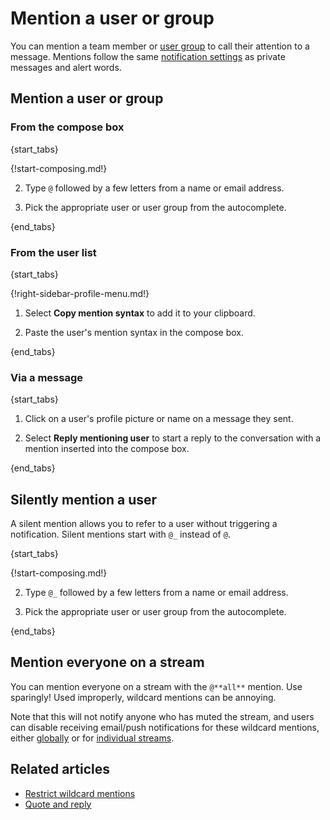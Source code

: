 # Mention a user or group

You can mention a team member or [user group](/help/user-groups) to call their attention to a
message. Mentions follow the same
[notification settings](/help/pm-mention-alert-notifications) as private
messages and alert words.

## Mention a user or group

### From the compose box

{start_tabs}

{!start-composing.md!}

2. Type `@` followed by a few letters from a name or email address.

3. Pick the appropriate user or user group from the autocomplete.

{end_tabs}

### From the user list

{start_tabs}

{!right-sidebar-profile-menu.md!}

1. Select **Copy mention syntax** to add it to your clipboard.

1. Paste the user's mention syntax in the compose box.

{end_tabs}

### Via a message

{start_tabs}

1. Click on a user's profile picture or name on a message they sent.

1. Select **Reply mentioning user** to start a reply to the conversation
   with a mention inserted into the compose box.

{end_tabs}

## Silently mention a user

A silent mention allows you to refer to a user without triggering a
notification. Silent mentions start with `@_` instead of `@`.

{start_tabs}

{!start-composing.md!}

2. Type `@_` followed by a few letters from a name or email address.

3. Pick the appropriate user or user group from the autocomplete.

{end_tabs}

## Mention everyone on a stream

You can mention everyone on a stream with the `@**all**` mention. Use
sparingly! Used improperly, wildcard mentions can be annoying.

Note that this will not notify anyone who has muted the stream, and
users can disable receiving email/push notifications for these
wildcard mentions, either
[globally](/help/pm-mention-alert-notifications) or for [individual
streams](/help/stream-notifications).

## Related articles

* [Restrict wildcard mentions](/help/restrict-wildcard-mentions)
* [Quote and reply](/help/quote-and-reply)
